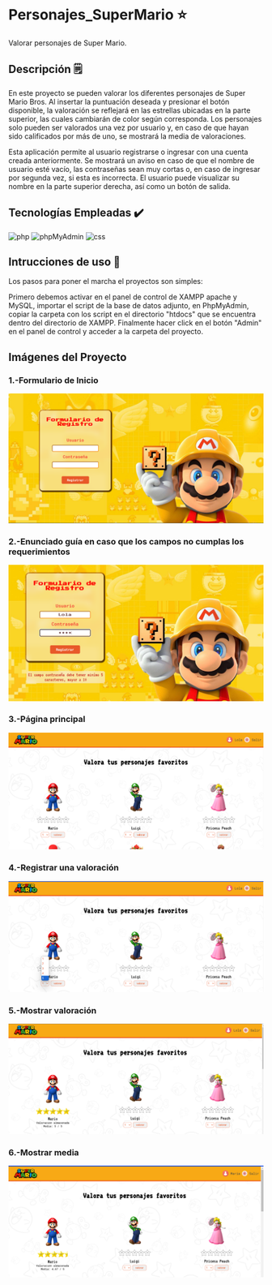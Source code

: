 # Personajes_SuperMario :star:
Valorar personajes de Super Mario.

## Descripción 🗒️
En este proyecto se pueden valorar los diferentes personajes de Super Mario Bros. Al insertar la puntuación deseada y presionar el botón disponible, la valoración se reflejará en las estrellas ubicadas en la parte superior, las cuales cambiarán de color según corresponda. Los personajes solo pueden ser valorados una vez por usuario y, en caso de que hayan sido calificados por más de uno, se mostrará la media de valoraciones.

Esta aplicación permite al usuario registrarse o ingresar con una cuenta creada anteriormente. Se mostrará un aviso en caso de que el nombre de usuario esté vacío, las contraseñas sean muy cortas o, en caso de ingresar por segunda vez, si esta es incorrecta. El usuario puede visualizar su nombre en la parte superior derecha, así como un botón de salida.

## Tecnologías Empleadas ✔️
![php](https://img.shields.io/badge/php-violet
)
![phpMyAdmin](https://img.shields.io/badge/phpMyAdmin-orange
)
![css](https://img.shields.io/badge/CSS-blue
)



## Intrucciones de uso 📖

Los pasos para poner el marcha el proyectos son simples:

Primero debemos activar en el panel de control de XAMPP apache y MySQL, importar el script de la base de datos adjunto, en PhpMyAdmin, copiar la carpeta con los script en el directorio "htdocs" que se encuentra dentro del directorio de XAMPP. Finalmente hacer click en el botón "Admin" en el panel de control y acceder a la carpeta del proyecto.


## Imágenes del Proyecto

### 1.-Formulario de Inicio
![imagen1](https://github.com/AngelyVS/Personajes_SuperMario/blob/main/cap1.png)

### 2.-Enunciado guía en caso que los campos no cumplas los requerimientos
![imagen2](https://github.com/AngelyVS/Personajes_SuperMario/blob/main/cap2.png)

### 3.-Página principal
![imagen4](https://github.com/AngelyVS/Personajes_SuperMario/blob/main/cap4.png)

### 4.-Registrar una valoración
![imagen5](https://github.com/AngelyVS/Personajes_SuperMario/blob/main/cap5.png)

### 5.-Mostrar valoración
![imagen6](https://github.com/AngelyVS/Personajes_SuperMario/blob/main/cap6.png)

### 6.-Mostrar media 
![imagen7](https://github.com/AngelyVS/Personajes_SuperMario/blob/main/cap7.png)


